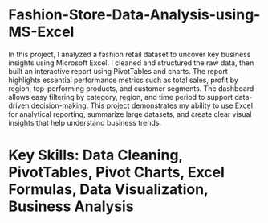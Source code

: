 # Fashion-Store-Data-Analysis-using-MS-Excel
In this project, I analyzed a fashion retail dataset to uncover key business insights using Microsoft Excel. I cleaned and structured the raw data, then built an interactive report using PivotTables and charts. The report highlights essential performance metrics such as total sales, profit by region, top-performing products, and customer segments.
The dashboard allows easy filtering by category, region, and time period to support data-driven decision-making. This project demonstrates my ability to use Excel for analytical reporting, summarize large datasets, and create clear visual insights that help understand business trends.

# Key Skills: Data Cleaning, PivotTables, Pivot Charts, Excel Formulas, Data Visualization, Business Analysis
